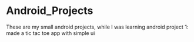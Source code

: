 # Android_Projects
These are my small android projects, while I was learning android
project 1: made a tic tac toe app with simple ui  
